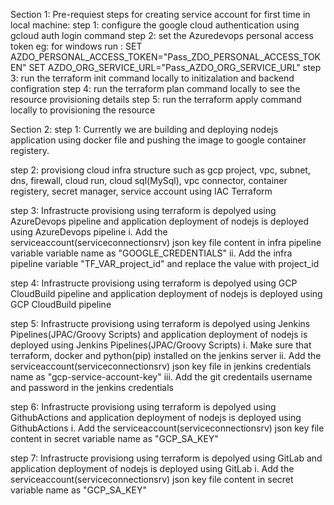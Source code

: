 Section 1:
Pre-requiest steps for creating service account for first time in local machine:
step 1: configure the google cloud authentication using gcloud auth login command
step 2: set the Azuredevops personal access token
eg: for windows run : SET AZDO_PERSONAL_ACCESS_TOKEN="Pass_ZDO_PERSONAL_ACCESS_TOKEN"
                      SET AZDO_ORG_SERVICE_URL="Pass_AZDO_ORG_SERVICE_URL"
step 3: run the terraform init command locally to initizalation and backend configration
step 4: run the terraform plan command locally to see the resource provisioning details
step 5: run the terraform apply command locally to provisioning the resource


Section 2:
step 1: Currently we are building and deploying nodejs application using docker file and pushing the image to google container registery.

step 2: provisiong cloud infra structure such as gcp project, vpc, subnet, dns, firewall, cloud run, cloud sql(MySql), vpc connector, container registery, secret manager, service account using IAC Terraform

step 3: Infrastructe provisiong using terraform is depolyed using  AzureDevops pipeline and application deployment of nodejs is deployed using AzureDevops pipeline
i.  Add the serviceaccount(serviceconnectionsrv) json key file content in infra pipeline variable variable name as "GOOGLE_CREDENTIALS"
ii. Add the infra pipeline variable  "TF_VAR_project_id" and replace the value with project_id 

step 4: Infrastructe provisiong using terraform is depolyed using GCP CloudBuild pipeline and application deployment of nodejs is deployed using GCP CloudBuild pipeline

step 5: Infrastructe provisiong using terraform is depolyed using Jenkins Pipelines(JPAC/Groovy Scripts) and application deployment of nodejs is deployed using Jenkins Pipelines(JPAC/Groovy Scripts) 
i. Make sure that terraform, docker and python(pip) installed on the jenkins server
ii. Add the serviceaccount(serviceconnectionsrv) json key file in jenkins credentials name as "gcp-service-account-key"
iii. Add the git credentails username and password in the jenkins credentials

step 6: Infrastructe provisiong using terraform is depolyed using GithubActions and application deployment of nodejs is deployed using GithubActions
i. Add the serviceaccount(serviceconnectionsrv) json key file content in secret variable name as "GCP_SA_KEY"

step 7: Infrastructe provisiong using terraform is depolyed using GitLab and application deployment of nodejs is deployed using GitLab
i. Add the serviceaccount(serviceconnectionsrv) json key file content in secret variable name as "GCP_SA_KEY"